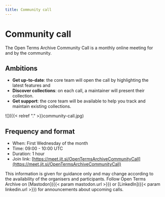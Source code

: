 ```yaml
---
title: Community call
---
```


# Community call

The Open Terms Archive Community Call is a monthly online meeting for and by the community.

## Ambitions

- **Get up-to-date**: the core team will open the call by highlighting the latest features and 
- **Discover collections**: on each call, a maintainer will present their collection.
- **Get support**: the core team will be available to help you track and maintain existing collections.

![]({{< relref "." >}}community-call.jpg)

## Frequency and format

- When: First Wednesday of the month
- Time: 09:00 - 10:00 UTC
- Duration: 1 hour
- Join link: [https://meet.jit.si/OpenTermsArchiveCommunityCall](https://meet.jit.si/OpenTermsArchiveCommunityCall)


This information is given for guidance only and may change according to the availability of the organisers and participants. Follow Open Terms Archive on [Mastodon]({{< param mastodon.url >}}) or [LinkedIn]({{< param linkedin.url >}}) for announcements about upcoming calls.
